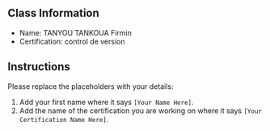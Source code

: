 ## Class Information
- Name: TANYOU  TANKOUA Firmin 
- Certification: control de version  

## Instructions
Please replace the placeholders with your details:
1. Add your first name where it says `[Your Name Here]`.  
2. Add the name of the certification you are working on where it says `[Your Certification Name Here]`.  
